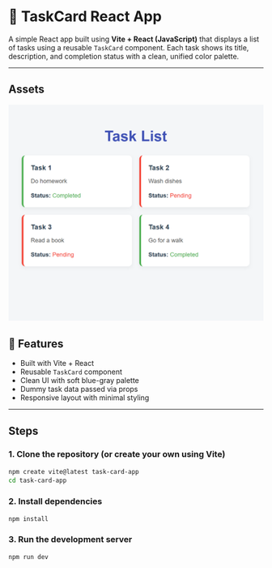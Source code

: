 # 📝 TaskCard React App

A simple React app built using **Vite + React (JavaScript)** that displays a list of tasks using a reusable `TaskCard` component. Each task shows its title, description, and completion status with a clean, unified color palette.

---

## Assets


![TaskCard Screenshot](./taskcard.png)


## 🚀 Features

-  Built with Vite + React
-  Reusable `TaskCard` component
-  Clean UI with soft blue-gray palette
-  Dummy task data passed via props
-  Responsive layout with minimal styling

---
## Steps 

### 1. Clone the repository (or create your own using Vite)
```bash
npm create vite@latest task-card-app
cd task-card-app
```

### 2. Install dependencies
```
npm install
```

### 3. Run the development server
```
npm run dev
```


